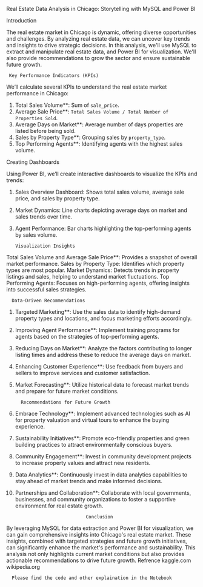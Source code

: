 Real Estate Data Analysis in Chicago: Storytelling with MySQL and Power BI

Introduction

The real estate market in Chicago is dynamic, offering diverse opportunities and challenges. By analyzing real estate data, we can uncover key trends and insights to drive strategic decisions. In this analysis, we'll use MySQL to extract and manipulate real estate data, and Power BI for visualization. We'll also provide recommendations to grow the sector and ensure sustainable future growth.

     Key Performance Indicators (KPIs)

We’ll calculate several KPIs to understand the real estate market performance in Chicago:

1.    Total Sales Volume**: Sum of `sale_price`.
2.   Average Sale Price**: `Total Sales Volume / Total Number of Properties Sold`.
3.   Average Days on Market**: Average number of days properties are listed before being sold.
4.   Sales by Property Type**: Grouping sales by `property_type`.
5.   Top Performing Agents**: Identifying agents with the highest sales volume.


Creating Dashboards

Using Power BI, we’ll create interactive dashboards to visualize the KPIs and trends:

1.   Sales Overview Dashboard: Shows total sales volume, average sale price, and sales by property type.
2.  Market Dynamics: Line charts depicting average days on market and sales trends over time.
3.   Agent Performance: Bar charts highlighting the top-performing agents by sales volume.

         Visualization Insights

Total Sales Volume and Average Sale Price**: Provides a snapshot of overall market performance.
Sales by Property Type: Identifies which property types are most popular.
Market Dynamics: Detects trends in property listings and sales, helping to understand market fluctuations.
Top Performing Agents: Focuses on high-performing agents, offering insights into successful sales strategies.


      Data-Driven Recommendations

1.   Targeted Marketing**: Use the sales data to identify high-demand property types and locations, and focus marketing efforts accordingly.
2.   Improving Agent Performance**: Implement training programs for agents based on the strategies of top-performing agents.
3.   Reducing Days on Market**: Analyze the factors contributing to longer listing times and address these to reduce the average days on market.
4.   Enhancing Customer Experience**: Use feedback from buyers and sellers to improve services and customer satisfaction.
5.   Market Forecasting**: Utilize historical data to forecast market trends and prepare for future market conditions.

           Recommendations for Future Growth

1.   Embrace Technology**: Implement advanced technologies such as AI for property valuation and virtual tours to enhance the buying experience.
2.  Sustainability Initiatives**: Promote eco-friendly properties and green building practices to attract environmentally conscious buyers.
3.   Community Engagement**: Invest in community development projects to increase property values and attract new residents.
4.   Data Analytics**: Continuously invest in data analytics capabilities to stay ahead of market trends and make informed decisions.
5.   Partnerships and Collaboration**: Collaborate with local governments, businesses, and community organizations to foster a supportive environment for real estate growth.

                                   Conclusion

By leveraging MySQL for data extraction and Power BI for visualization, we can gain comprehensive insights into Chicago's real estate market. These insights, combined with targeted strategies and future growth initiatives, can significantly enhance the market's performance and sustainability. This analysis not only highlights current market conditions but also provides actionable recommendations to drive future growth.
      Refrence
      kaggle.com
      wikipedia.org
      
      Please find the code and other explaination in the Notebook

